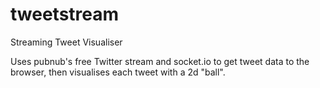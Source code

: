 # tweetstream
Streaming Tweet Visualiser

Uses pubnub's free Twitter stream and socket.io to get tweet data to the browser, then visualises each tweet with a 2d "ball".
